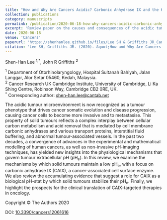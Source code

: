 ```yaml
---
title: "How and Why Are Cancers Acidic? Carbonic Anhydrase IX and the Homeostatic Control of Tumour Extracellular pH"
collection: publications
category: manuscripts
permalink: /publication/2020-06-18-how-why-cancers-acidic-carbonic-anhydrase-ix
excerpt: 'Review paper on the causes and consequences of the acidic tumour microenvironment, with a focus on carbonic anhydrase IX (CAIX) and prospects for clinical translation of CAIX-targeted therapies in oncology'  
date: 2020-06-18
venue: 'Cancers'
paperurl: 'https://shenhanlee.github.io/files/Lee SH & Griffiths JR_Cancers_2020.pdf'
citation: 'Lee SH, Griffiths JR. (2020). &quot;How and Why Are Cancers Acidic? Carbonic Anhydrase IX and the Homeostatic Control of Tumour Extracellular pH.&quot; <i>Cancers</i>. 12(6)1616.'
---
```


Shen-Han Lee <sup>1,*</sup>, John R Griffiths <sup>2</sup>  

<sup>1</sup> Department of Otorhinolaryngology, Hospital Sultanah Bahiyah, Jalan Langgar, Alor Setar 05460, Kedah, Malaysia.  
<sup>2</sup> Cancer Research UK Cambridge Institute, University of Cambridge, Li Ka Shing Centre, Robinson Way, Cambridge CB2 0RE, UK.  
<sup>*</sup> Corresponding author: [shen-han.lee@cantab.net](mailto:shen-han.lee@cantab.net)  

The acidic tumour microenvironment is now recognized as a tumour phenotype that drives cancer somatic evolution and disease progression, causing cancer cells to become more invasive and to metastasise. This property of solid tumours reflects a complex interplay between cellular carbon metabolism and acid removal that is mediated by cell membrane carbonic anhydrases and various transport proteins, interstitial fluid buffering, and abnormal tumour-associated vessels. In the past two decades, a convergence of advances in the experimental and mathematical modelling of human cancers, as well as non-invasive pH-imaging techniques, has yielded new insights into the physiological mechanisms that govern tumour extracellular pH (pH<sub>e</sub>). In this review, we examine the mechanisms by which solid tumours maintain a low pH<sub>e</sub>, with a focus on carbonic anhydrase IX (CAIX), a cancer-associated cell surface enzyme. We also review the accumulating evidence that suggest a role for CAIX as a biological pH-stat by which solid tumours stabilize their pH<sub>e</sub>. Finally, we highlight the prospects for the clinical translation of CAIX-targeted therapies in oncology.  

Copyright © The Authors 2020  

DOI: [10.3390/cancers12061616](https://doi.org/10.3390/cancers12061616)  


